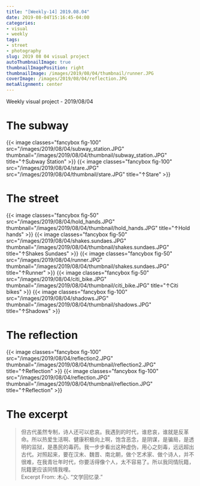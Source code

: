 ```yaml
---
title: "[Weekly-14] 2019.08.04"
date: 2019-08-04T15:16:45-04:00
categories:
- visual
- weekly
tags:
- street
- photography
slug: 2019 08 04 visual project
autoThumbnailImage: true
thumbnailImagePosition: right
thumbnailImage: /images/2019/08/04/thumbnail/runner.JPG
coverImage: /images/2019/08/04/reflection.JPG
metaAlignment: center
---
```


Weekly visual project - 2019/08/04
<!--more-->
<!-- toc -->

# The subway
{{< image classes="fancybox fig-100" src="/images/2019/08/04/subway_station.JPG" thumbnail="/images/2019/08/04/thumbnail/subway_station.JPG" title="↑Subway Station" >}}
{{< image classes="fancybox fig-100" src="/images/2019/08/04/stare.JPG" src="/images/2019/08/04/thumbnail/stare.JPG" title="↑Stare" >}}

# The street
{{< image classes="fancybox fig-50" src="/images/2019/08/04/hold_hands.JPG" thumbnail="/images/2019/08/04/thumbnail/hold_hands.JPG" title="↑Hold hands" >}}
{{< image classes="fancybox fig-50" src="/images/2019/08/04/shakes.sundaes.JPG" thumbnail="/images/2019/08/04/thumbnail/shakes.sundaes.JPG" title="↑Shakes Sundaes" >}}
{{< image classes="fancybox fig-50" src="/images/2019/08/04/runner.JPG" thumbnail="/images/2019/08/04/thumbnail/shakes.sundaes.JPG" title="↑Runner" >}}
{{< image classes="fancybox fig-50" src="/images/2019/08/04/citi_bike.JPG" thumbnail="/images/2019/08/04/thumbnail/citi_bike.JPG" title="↑Citi bikes" >}}
{{< image classes="fancybox fig-100" src="/images/2019/08/04/shadows.JPG" thumbnail="/images/2019/08/04/thumbnail/shadows.JPG" title="↑Shadows" >}}

# The reflection
{{< image classes="fancybox fig-100" src="/images/2019/08/04/reflection2.JPG" thumbnail="/images/2019/08/04/thumbnail/reflection2.JPG" title="↑Reflection" >}}
{{< image classes="fancybox fig-100" src="/images/2019/08/04/reflection.JPG" thumbnail="/images/2019/08/04/thumbnail/reflection.JPG" title="↑Reflection" >}}

# The excerpt
>但古代虽然专制，诗人还可以悲哀。我遇到的时代，谁悲哀，谁就是反革命。所以热爱生活啊、健康积极向上啊，饱含恶念，是阴谋，是骗局，是透明的监狱，是愚民的毒药。我一步步看出这种虚伪，用心之刻毒，远远超出古代。对照起来，要在汉末、魏晋、南北朝，做个艺术家、做个诗人，并不很难，在我青壮年时代，你要活得像个人，太不容易了。所以我同情阮籍，阮籍更应该同情我哩。  
Excerpt From: 木心. “文学回忆录.” 